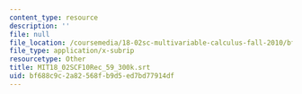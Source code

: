 ```yaml
---
content_type: resource
description: ''
file: null
file_location: /coursemedia/18-02sc-multivariable-calculus-fall-2010/bf688c9c2a82568fb9d5ed7bd77914df_MIT18_02SCF10Rec_59_300k.vtt
file_type: application/x-subrip
resourcetype: Other
title: MIT18_02SCF10Rec_59_300k.srt
uid: bf688c9c-2a82-568f-b9d5-ed7bd77914df
---
```

